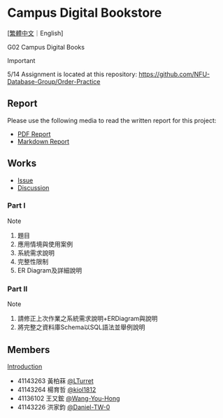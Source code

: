 # Campus Digital Bookstore

[[繁體中文](./README.md)｜English]

G02 Campus Digital Books

> [!IMPORTANT]
> 5/14 Assignment is located at this repository:
> <https://github.com/NFU-Database-Group/Order-Practice>

## Report

Please use the following media to read the written report for this project:

- [PDF Report](https://github.com/NFU-Database-Group/Campus-Digital-Bookstore/releases/download/1.0/Campus-Digital-Bookstore.pdf)
- [Markdown Report](./docs/partI/README.md)

## Works

- [Issue](https://github.com/NFU-Database-Group/Project-Library/issues)
- [Discussion](https://github.com/NFU-Database-Group/Project-Library/discussions)

### Part I

> [!NOTE]
>
> 1. 題目
> 2. 應用情境與使用案例
> 3. 系統需求說明
> 4. 完整性限制
> 5. ER Diagram及詳細說明

### Part II

> [!NOTE]
>
> 1. 請修正上次作業之系統需求說明+ERDiagram與說明
> 2. 將完整之資料庫Schema以SQL語法並舉例說明

## Members

[Introduction](./Docs/members/README.md)  

- 41143263 黃柏菻 [@LTurret](https://github.com/LTurret)
- 41143264 楊育哲 [@kiol1812](https://github.com/kiol1812)
- 41136102 王又鋐 [@Wang-You-Hong](https://github.com/Wang-You-Hong)
- 41143226 洪家鈞 [@Daniel-TW-0](https://github.com/Daniel-TW-0)
